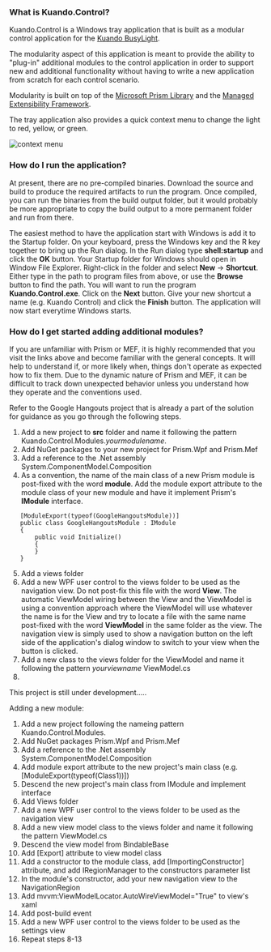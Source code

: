 ### What is Kuando.Control?

Kuando.Control is a Windows tray application that is built as a modular control application for the [Kuando BusyLight](http://www.plenom.com/products/kuando-busylight-uc-for-skype4b-lync-cisco-jabber-more/).

The modularity aspect of this application is meant to provide the ability to "plug-in" additional modules to the control application in order to support new and additional functionality without having
to write a new application from scratch for each control scenario.

Modularity is built on top of the [Microsoft Prism Library](https://msdn.microsoft.com/en-us/library/gg406140.aspx) and the [Managed Extensibility Framework](https://docs.microsoft.com/en-us/dotnet/framework/mef/).

The tray application also provides a quick context menu to change the light to red, yellow, or green.

<img src="https://brightwavepartners.blob.core.windows.net/kuando-control/contextmenu.png" alt="context menu">

### How do I run the application?

At present, there are no pre-compiled binaries. Download the source and build to produce the required artifacts to run the program. Once compiled, you can run the binaries from the build output folder,
but it would probably be more appropriate to copy the build output to a more permanent folder and run from there.

The easiest method to have the application start with Windows is add it to the Startup folder. On your keyboard, press the Windows key and the R key together to bring up the Run dialog. In the Run dialog
type **shell:startup** and click the **OK** button. Your Startup folder for Windows should open in Window File Explorer. Right-click in the folder and select **New** -> **Shortcut**. Either type in the
path to program files from above, or use the **Browse** button to find the path. You will want to run the program **Kuando.Control.exe**. Click on the **Next** button. Give your new shortcut a name
(e.g. Kuando Control) and click the **Finish** button. The application will now start everytime Windows starts.

### How do I get started adding additional modules?

If you are unfamiliar with Prism or MEF, it is highly recommended that you visit the links above and become familiar with the general concepts. It will help to understand if, or more likely when, things
don't operate as expected how to fix them. Due to the dynamic nature of Prism and MEF, it can be difficult to track down unexpected behavior unless you understand how they operate and the conventions used.

Refer to the Google Hangouts project that is already a part of the solution for guidance as you go through the following steps.

1. Add a new project to **src** folder and name it following the pattern Kuando.Control.Modules._yourmodulename_.
2. Add NuGet packages to your new project for  Prism.Wpf and Prism.Mef
3. Add a reference to the .Net assembly System.ComponentModel.Composition
4. As a convention, the name of the main class of a new Prism module is post-fixed with the word **module**. Add the module export attribute to the module class of your new module and have it implement Prism's **IModule** interface.

```
   [ModuleExport(typeof(GoogleHangoutsModule))]
   public class GoogleHangoutsModule : IModule
   {
       public void Initialize()
       {
       }
   }
```
5. Add a views folder
6. Add a new WPF user control to the views folder to be used as the navigation view. Do not post-fix this file with the word **View**. The automatic ViewModel wiring between the View and the ViewModel is using a convention approach where the ViewModel will use whatever the name is for the View and try to locate a file with the same name post-fixed with the word **ViewModel** in the same folder as the view. The navigation view is simply used to show a navigation button on the left side of the application's dialog window to switch to your view when the button is clicked.
7. Add a new class to the views folder for the ViewModel and name it following the pattern _yourviewname_ ViewModel.cs
8. 


This project is still under development.....

Adding a new module:
1. Add a new project following the nameing pattern Kuando.Control.Modules.<modulename>
2. Add NuGet packages Prism.Wpf and Prism.Mef
3. Add a reference to the .Net assembly System.ComponentModel.Composition
4. Add module export attribute to the new project's main class (e.g. [ModuleExport(typeof(Class1))])
5. Descend the new project's main class from IModule and implement interface
6. Add Views folder
7. Add a new WPF user control to the views folder to be used as the navigation view
8. Add a new view model class to the views folder and name it following the pattern <viewname>ViewModel.cs
9. Descend the view model from BindableBase
10. Add [Export] attribute to view model class
11. Add a constructor to the module class, add [ImportingConstructor] attribute, and add IRegionManager to the constructors parameter list
12. In the module's constructor, add your new navigation view to the NavigationRegion
13. Add mvvm:ViewModelLocator.AutoWireViewModel="True" to view's xaml
14. Add post-build event
15. Add a new WPF user control to the views folder to be used as the settings view
16. Repeat steps 8-13
